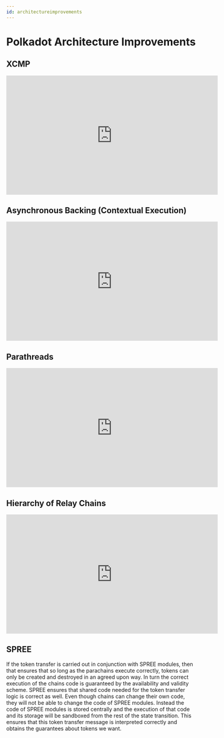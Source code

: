 ```yaml
---
id: architectureimprovements
---
```


# Polkadot Architecture Improvements

## XCMP

<iframe width="560" height="315" src="https://www.youtube.com/embed/S8RPIXLwvFA" title="YouTube video player" frameborder="0" allow="accelerometer; autoplay; clipboard-write; encrypted-media; gyroscope; picture-in-picture" allowfullscreen></iframe>

## Asynchronous Backing (Contextual Execution)

<iframe width="560" height="315" src="https://www.youtube.com/embed/7i_v7CZmra4" title="YouTube video player" frameborder="0" allow="accelerometer; autoplay; clipboard-write; encrypted-media; gyroscope; picture-in-picture" allowfullscreen></iframe>

## Parathreads

<iframe width="560" height="315" src="https://www.youtube.com/embed/fjRMw3f5gGg" title="YouTube video player" frameborder="0" allow="accelerometer; autoplay; clipboard-write; encrypted-media; gyroscope; picture-in-picture" allowfullscreen></iframe>

## Hierarchy of Relay Chains

<iframe width="560" height="315" src="https://www.youtube.com/embed/rifdw-TIlJg" title="YouTube video player" frameborder="0" allow="accelerometer; autoplay; clipboard-write; encrypted-media; gyroscope; picture-in-picture" allowfullscreen></iframe>

## SPREE

If the token transfer is carried out in conjunction with SPREE modules, then
that ensures that so long as the parachains execute correctly, tokens can only be created and
destroyed in an agreed upon way. In turn the correct execution of the chains code is guaranteed
by the availability and validity scheme. SPREE ensures that shared code needed for the token
transfer logic is correct as well. Even though chains can change their own code, they will not
be able to change the code of SPREE modules. Instead the code of SPREE modules is stored
centrally and the execution of that code and its storage will be sandboxed from the rest of the
state transition. This ensures that this token transfer message is interpreted correctly and obtains
the guarantees about tokens we want.